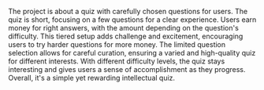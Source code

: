
The project is about a quiz with carefully chosen questions for users.
The quiz is short, focusing on a few questions for a clear experience.
Users earn money for right answers, with the amount depending on
the question's difficulty. This tiered setup adds challenge and
excitement, encouraging users to try harder questions for more
money. The limited question selection allows for careful curation,
ensuring a varied and high-quality quiz for different interests. With
different difficulty levels, the quiz stays interesting and gives users
a sense of accomplishment as they progress. Overall, it's a simple
yet rewarding intellectual quiz.
